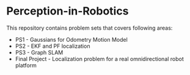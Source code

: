 # Perception-in-Robotics

This repository contains problem sets that covers following areas:

* PS1 - Gaussians for Odometry Motion Model
* PS2 - EKF and PF localization
* PS3 - Graph SLAM
* Final Project - Localization problem for a real omnidirectional robot platform

